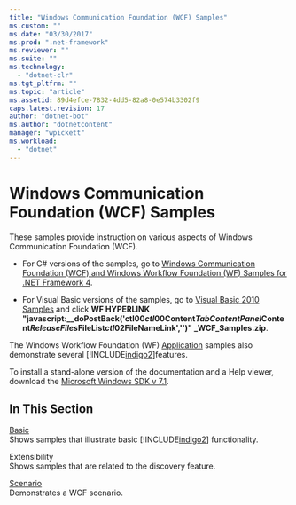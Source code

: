 ```yaml
---
title: "Windows Communication Foundation (WCF) Samples"
ms.custom: ""
ms.date: "03/30/2017"
ms.prod: ".net-framework"
ms.reviewer: ""
ms.suite: ""
ms.technology: 
  - "dotnet-clr"
ms.tgt_pltfrm: ""
ms.topic: "article"
ms.assetid: 89d4efce-7832-4dd5-82a8-0e574b3302f9
caps.latest.revision: 17
author: "dotnet-bot"
ms.author: "dotnetcontent"
manager: "wpickett"
ms.workload: 
  - "dotnet"
---
```

# Windows Communication Foundation (WCF) Samples
These samples provide instruction on various aspects of Windows Communication Foundation (WCF).  
  
-   For C# versions of the samples, go to [Windows Communication Foundation (WCF) and Windows Workflow Foundation (WF) Samples for .NET Framework 4](http://go.microsoft.com/fwlink/?LinkId=150780).  
  
-   For Visual Basic versions of the samples, go to [Visual Basic 2010 Samples](http://go.microsoft.com/fwlink/?LinkID=193373) and click **WF HYPERLINK "javascript:__doPostBack('ctl00$ctl00$Content$TabContentPanel$Content$ReleaseFiles$FileList$ctl02$FileNameLink','')" _WCF_Samples.zip**.  
  
 The Windows Workflow Foundation (WF) [Application](../../../../docs/framework/windows-workflow-foundation/samples/application.md) samples also demonstrate several [!INCLUDE[indigo2](../../../../includes/indigo2-md.md)]features.  
  
 To install a stand-alone version of the documentation and a Help viewer, download the [Microsoft Windows SDK v 7.1](http://go.microsoft.com/fwlink/?LinkID=194146).  
  
## In This Section  
 [Basic](../../../../docs/framework/wcf/samples/basic.md)  
 Shows samples that illustrate basic [!INCLUDE[indigo2](../../../../includes/indigo2-md.md)] functionality.  
  
 Extensibility  
 Shows samples that are related to the discovery feature.  
  
 [Scenario](../../../../docs/framework/wcf/samples/scenario.md)  
 Demonstrates a WCF scenario.
